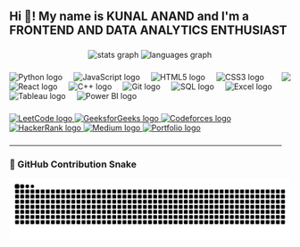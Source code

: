 <h2 align="left">Hi 👋! My name is KUNAL ANAND and I'm a FRONTEND AND DATA ANALYTICS ENTHUSIAST </h2>

###

<div align="center">
  <img src="https://github-readme-stats.vercel.app/api?username=kunalanand7222&hide_title=false&hide_rank=false&show_icons=true&include_all_commits=true&count_private=true&disable_animations=false&theme=dracula&locale=en&hide_border=false" height="150" alt="stats graph"  />
  <img src="https://github-readme-stats.vercel.app/api/top-langs?username=kunalanand7222&locale=en&hide_title=false&layout=compact&card_width=320&langs_count=5&theme=dracula&hide_border=false" height="150" alt="languages graph"  />
</div>

###

<img align="right" height="150" src="https://i.imgflip.com/65efzo.gif"  />

###

<div >
  <!-- Python -->
  <img src="https://cdn.jsdelivr.net/gh/devicons/devicon/icons/python/python-original.svg" height="30" alt="Python logo" />
  <img width="12" />

  <!-- JavaScript -->
  <img src="https://cdn.jsdelivr.net/gh/devicons/devicon/icons/javascript/javascript-original.svg" height="30" alt="JavaScript logo" />
  <img width="12" />

  <!-- HTML -->
  <img src="https://cdn.jsdelivr.net/gh/devicons/devicon/icons/html5/html5-original.svg" height="30" alt="HTML5 logo" />
  <img width="12" />

  <!-- CSS -->
  <img src="https://cdn.jsdelivr.net/gh/devicons/devicon/icons/css3/css3-original.svg" height="30" alt="CSS3 logo" />
  <img width="12" />

  <!-- React -->
  <img src="https://cdn.jsdelivr.net/gh/devicons/devicon/icons/react/react-original.svg" height="30" alt="React logo" />
  <img width="12" />

  <!-- C++ -->
  <img src="https://cdn.jsdelivr.net/gh/devicons/devicon/icons/cplusplus/cplusplus-original.svg" height="30" alt="C++ logo" />
  <img width="12" />

  <!-- Git -->
  <img src="https://cdn.jsdelivr.net/gh/devicons/devicon/icons/git/git-original.svg" height="30" alt="Git logo" />
  <img width="12" />

  <!-- SQL -->
  <img src="https://cdn.jsdelivr.net/gh/devicons/devicon/icons/mysql/mysql-original.svg" height="30" alt="SQL logo" />
  <img width="12" />

  <!-- Excel (custom image) -->
  <img src="https://logos-world.net/wp-content/uploads/2022/02/Microsoft-Excel-Logo.png" height="30" alt="Excel logo" />
  <img width="12" />

  <!-- Tableau (custom image) -->
  <img src="https://logos-world.net/wp-content/uploads/2021/10/Tableau-Emblem.png" height="30" alt="Tableau logo" />
  <img width="12" />

  <!-- Power BI (custom image) -->
  <img src="https://logo-marque.com/wp-content/uploads/2022/01/Power-BI-Embleme.jpg" height="30" alt="Power BI logo" />
</div>





###

<div align="left">
  <a href="https://leetcode.com/u/KunalAnand7222/" target="_blank">
    <img src="https://img.shields.io/badge/LeetCode-FFA116?style=for-the-badge&logo=leetcode&logoColor=white" height="35" alt="LeetCode logo" />
  </a>
  <a href="https://www.geeksforgeeks.org/user/kunalbhardwaj192/" target="_blank">
    <img src="https://img.shields.io/badge/GeeksforGeeks-14A800?style=for-the-badge&logo=geeksforgeeks&logoColor=white" height="35" alt="GeeksforGeeks logo" />
  </a>
  <a href="https://codeforces.com/profile/Kunal_Anand7222" target="_blank">
    <img src="https://img.shields.io/badge/Codeforces-1F8ACB?style=for-the-badge&logo=codeforces&logoColor=white" height="35" alt="Codeforces logo" />
  </a>
  <a href="https://www.hackerrank.com/profile/kunalbhardwaj721" target="_blank">
    <img src="https://img.shields.io/badge/HackerRank-2EC866?style=for-the-badge&logo=hackerrank&logoColor=white" height="35" alt="HackerRank logo" />
  </a>
  <a href="https://medium.com/@kunalbhardwaj7222805" target="_blank">
    <img src="https://img.shields.io/badge/Medium-000000?style=for-the-badge&logo=medium&logoColor=white" height="35" alt="Medium logo" />
  </a>
  <a href="https://kunalanand7222.github.io/Portfoliokunal/" target="_blank">
    <img src="https://img.shields.io/badge/Portfolio-FF5722?style=for-the-badge&logo=web&logoColor=white" height="35" alt="Portfolio logo" />
  </a>
</div>


###

---

### 🐍 GitHub Contribution Snake

<p align="center">
  <img src="https://raw.githubusercontent.com/KunalAnand7222/KunalAnand7222/output/snake.svg" alt="Snake animation" style="max-width: 100%;" />
</p>


